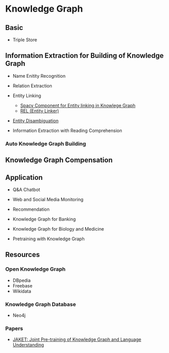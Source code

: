 # Knowledge Graph

## Basic

* Triple Store

## Information Extraction for Building of Knowledge Graph 

* Name Enitity Recognition

* Relation Extraction

* Entity Linking
  * [Spacy Component for Entity linking in Knowlege Graph](https://github.com/allenai/scispacy)
  * [REL (Entity Linker)](https://github.com/informagi/REL) 

* [Entity Disambiguation]()

* Information Extraction with Reading Comprehension

### Auto Knowledge Graph Building

## Knowledge Graph Compensation

## Application

* Q&A Chatbot
* Web and Social Media Monitoring
* Recommendation
* Knowledge Graph for Banking
* Knowledge Graph for Biology and Medicine

* Pretraining with Knowledge Graph

## Resources

### Open Knowledge Graph

* DBpedia
* Freebase
* Wikidata

### Knowledge Graph Database

* Neo4j

### Papers

* [JAKET: Joint Pre-training of Knowledge Graph and Language Understanding](https://arxiv.org/abs/2010.00796)
